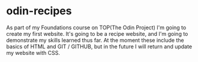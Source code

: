 # odin-recipes

As part of my Foundations course on TOP(The Odin Project) I'm going to create my first website.
It's going to be a recipe website, and I'm going to demonstrate my skills learned thus far.
At the moment these include the basics of HTML and GIT / GITHUB, but in the future I will return
and update my website with CSS.

